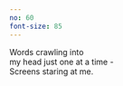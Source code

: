 ```yaml
---
no: 60
font-size: 85
---
```


Words crawling into  
my head just one at a time -  
Screens staring at me. 
